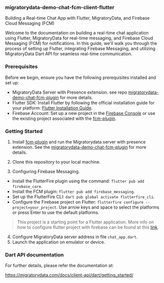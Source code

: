 ### migratorydata-demo-chat-fcm-client-flutter

Building a Real-time Chat App with Flutter, MigratoryData, and Firebase Cloud Messaging (FCM)

Welcome to the documentation on building a real-time chat application using Flutter, MigratoryData for real-time messaging, and Firebase Cloud Messaging (FCM) for notifications. In this guide, we'll walk you through the process of setting up Flutter, integrating Firebase Messaging, and utilizing MigratoryData Dart API for seamless real-time communication.

### Prerequisites

Before we begin, ensure you have the following prerequisites installed and set up:

- MigratoryData Server with Presence extension. see repo [migratorydata-demo-chat-fcm-plugin](https://github.com/migratorydata/migratorydata-demo-chat-fcm-plugin) for more details.
- Flutter SDK: Install Flutter by following the official installation guide for your platform: [Flutter Installation Guide](https://firebase.google.com/codelabs/firebase-fcm-flutter#1).
- Firebase Account: Set up a new project in the [Firebase Console](https://console.firebase.google.com/) or use the existing project associated with the [fcm-plugin](https://github.com/migratorydata/migratorydata-demo-chat-fcm-plugin).

### Getting Started

1. Install [fcm-plugin]((https://github.com/migratorydata/migratorydata-demo-chat-fcm-plugin)) and run the Migratorydata server with presence extension. See the [migratorydata-demo-chat-fcm-plugin](https://github.com/migratorydata/migratorydata-demo-chat-fcm-plugin) for more details.

2. Clone this repository to your local machine.

3. Configuring Firebase Messaging.

- Install the FlutterFire plugin using the command: `flutter pub add firebase_core`.
- Install the FCM plugin: `flutter pub add firebase_messaging`.
- Set up the FlutterFire CLI: `dart pub global activate flutterfire_cli`.
- Configure the Firebase project on Flutter: `flutterfire configure --project=your_project`. Use arrow keys and space to select the platforms or press Enter to use the default platforms.

> This project is a starting point for a Flutter application.
> More info on how to configure flutter project with firebase can be found at this [link](https://firebase.google.com/codelabs/firebase-fcm-flutter#2).

4. Configure MigratoryData server address in file `chat_app.dart`.
5. Launch the application on emulator or device.

### Dart API documentation

For further details, please refer the documentation at:

https://migratorydata.com/docs/client-api/dart/getting_started/